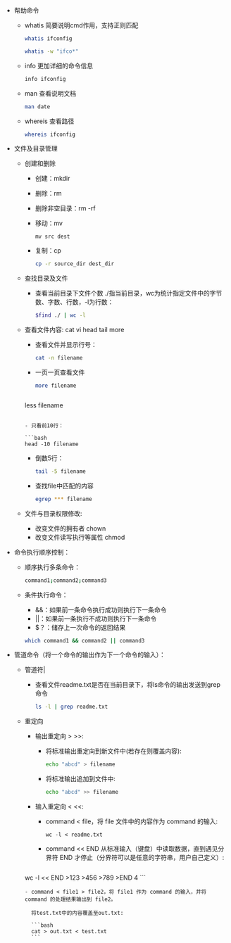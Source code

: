 - 帮助命令

  - whatis 简要说明cmd作用，支持正则匹配

    ```bash
    whatis ifconfig
    ```

    ```bash
    whatis -w "ifco*"
    ```

  - info 更加详细的命令信息

    ```bash
    info ifconfig
    ```

  - man 查看说明文档

    ```bash
    man date
    ```

  - whereis 查看路径

    ```bash
    whereis ifconfig
    ```

    

- 文件及目录管理

  - 创建和删除

    - 创建：mkdir

    - 删除：rm

    - 删除非空目录：rm -rf

    - 移动：mv

      ```
      mv src dest
      ```

    - 复制：cp

      ```bash
      cp -r source_dir dest_dir
      ```

  - 查找目录及文件

    - 查看当前目录下文件个数 ./指当前目录，wc为统计指定文件中的字节数、字数、行数，-l为行数：

      ```bash
      $find ./ | wc -l
      ```

  - 查看文件内容: cat  vi  head  tail  more

    - 查看文件并显示行号：

      ```bash
      cat -n filename
      ```

    - 一页一页查看文件

      ```bash
      more filename
      ```

      ```bash
    less filename
      ```
  
    - 只看前10行：

      ```bash
    head -10 filename
      ```
  
    - 倒数5行： 

      ```bash
      tail -5 filename
      ```
  
    - 查找file中匹配的内容
    
      ```bash
      egrep *** filename
      ```
  
  - 文件与目录权限修改: 
    
    - 改变文件的拥有者 chown
    - 改变文件读写执行等属性 chmod
    

  
  
- 命令执行顺序控制：

  - 顺序执行多条命令：

    ```bash
    command1;command2;command3
    ```

  - 条件执行命令：
  
    - &&：如果前一条命令执行成功则执行下一条命令
    - ||：如果前一条执行不成功则执行下一条命令
    - $？：储存上一次命令的返回结果
  
    ```bash
    which command1 && command2 || command3
    ```
  
  
  
- 管道命令（将一个命令的输出作为下一个命令的输入）：
  
  - 管道符|
  
    - 查看文件readme.txt是否在当前目录下，将ls命令的输出发送到grep命令
  
      ```bash
      ls -l | grep readme.txt
      ```
  



  - 重定向

      - 输出重定向 >    >>:

        - 将标准输出重定向到新文件中(若存在则覆盖内容):
        
          ```bash
          echo "abcd" > filename
          ```
          
        - 将标准输出追加到文件中:
          
          ```bash
          echo "abcd" >> filename
          ```
        
      - 输入重定向 <    <<:

        - command < file，将 file 文件中的内容作为 command 的输入:

          ```
          wc -l < readme.txt
          ```
          
        - command << END 从标准输入（键盘）中读取数据，直到遇见分界符 END 才停止（分界符可以是任意的字符串，用户自己定义）:
        
          ```bash
      wc -l << END
            >123
            >456
            >789
            >END
            4
          ```
          
        - command < file1 > file2，将 file1 作为 command 的输入，并将 command 的处理结果输出到 file2。
        
          将test.txt中的内容覆盖至out.txt:
        
          ```bash
          cat > out.txt < test.txt
          ```
